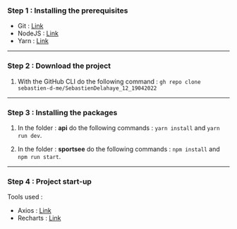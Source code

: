 ### Step 1 : Installing the prerequisites
* Git : [Link](https://git-scm.com/ "Link")
* NodeJS : [Link](https://nodejs.org/en/download/ "Link")
* Yarn : [Link](https://classic.yarnpkg.com/lang/en/docs/install/#windows-stable "Link")

------------

### Step 2 : Download the project
1. With the GitHub CLI do the following command :
`gh repo clone sebastien-d-me/SebastienDelahaye_12_19042022`
------------
### Step 3 : Installing the packages
1. In the folder :  **api** do the following commands : 
`yarn install` and `yarn run dev`.

2. In the folder :  **sportsee** do the following commands :
`npm install` and `npm run start`.

------------

### Step 4 : Project start-up
Tools used :
- Axios : [Link](https://axios-http.com/ "Link")
- Recharts : [Link](https://recharts.org/en-US/ "Link")